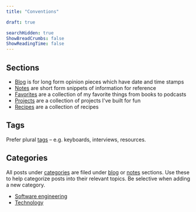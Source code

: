 ```yaml
---
title: "Conventions"

draft: true

searchHidden: true
ShowBreadCrumbs: false
ShowReadingTime: false
---
```


## Sections

- [Blog](/blog) is for long form opinion pieces which have date and time stamps
- [Notes](/notes) are short form snippets of information for reference
- [Favorites](/favorites/) are a collection of my favorite things from books to podcasts
- [Projects](/projects/) are a collection of projects I've built for fun
- [Recipes](/recipes/) are a collection of recipes

## Tags

Prefer plural [tags](/tags) – e.g. keyboards, interviews, resources.

## Categories

All posts under [categories](/categories/) are filed under [blog](/blog) or [notes](/notes) sections. Use these to help categorize posts into their relevant topics. Be selective when adding a new category.

- [Software engineering](/categories/software-engineering/)
- [Technology](/categories/technology/)
